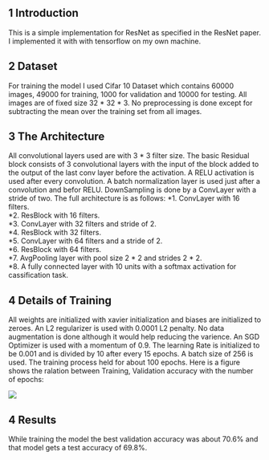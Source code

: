 ## 1	Introduction

This is a simple implementation for ResNet as specified in the ResNet paper. I implemented it with with tensorflow on my own machine.

## 2	Dataset

For training the model I used Cifar 10 Dataset which contains 60000 images, 49000 for training, 1000 for validation and 10000 for testing. All images are of fixed size 32 * 32 * 3. No preprocessing is done except for subtracting the mean over the training set from all images.

## 3 	The Architecture

All convolutional layers used are with 3 * 3 filter size. The basic Residual block consists of 3 convolutional layers with the input of the block added to the output of the last conv layer before the activation. A RELU activation is used after every convolution. A batch normalization layer is used just after a convolution and befor RELU. DownSampling is done by a ConvLayer with a stride of two. The full architecture is as follows:
	*1. ConvLayer with 16 filters.<br />
	*2. ResBlock with 16 filters.<br />
	*3. ConvLayer with 32 filters and stride of 2.<br />
	*4. ResBlock with 32 filters.<br />
	*5. ConvLayer with 64 filters and a stride of 2.<br />
	*6. ResBlock with 64 filters.<br />
	*7. AvgPooling layer with pool size 2 * 2 and strides 2 * 2.<br />
	*8. A fully connected layer with 10 units with a softmax activation for cassification task.<br />

## 4	Details of Training

All weights are initialized with xavier initialization and biases are initialized to zeroes. An L2 regularizer is used with 0.0001 L2 penalty. No data augmentation is done although it would help reducing the varience. An SGD Optimizer is used with a momentum of 0.9. The learning Rate is initialized to be 0.001 and is divided by 10 after every 15 epochs. A batch size of 256 is used. The training process held for about 100 epochs. Here is a figure shows the ralation between Training, Validation accuracy with the number of epochs:<br />

![](https://github.com/omarsgalal/ConvNet-Architectures/blob/master/ResNet/train_val_acc2.jpg)

## 4	Results

While training the model the best validation accuracy was about 70.6% and that model gets a test accuracy of 69.8%.
